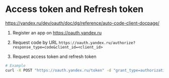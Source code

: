 # Access token and Refresh token

https://yandex.ru/dev/oauth/doc/dg/reference/auto-code-client-docpage/

1. Register an app on https://oauth.yandex.ru
 
2. Request code by URL `https://oauth.yandex.ru/authorize?response_type=code&client_id=<client_id>`

3. Request access token and refresh token

```bash
# Example
curl -X POST "https://oauth.yandex.ru/token" -d "grant_type=authorization_code&code=7398468&client_id=6de37ef184a340cbba57fc24d2111b1d&client_secret=aaa68302a1e44f6c9a11a5dff87321cf" 
```

